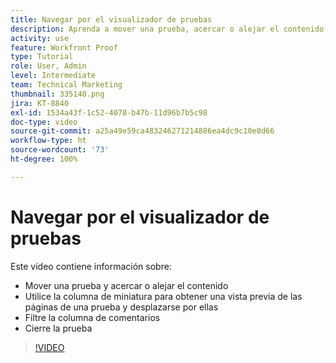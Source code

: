 ```yaml
---
title: Navegar por el visualizador de pruebas
description: Aprenda a mover una prueba, acercar o alejar el contenido, usar la columna de miniaturas, filtrar comentarios de prueba y mucho más en el visualizador de pruebas de  [!DNL  Workfront] .
activity: use
feature: Workfront Proof
type: Tutorial
role: User, Admin
level: Intermediate
team: Technical Marketing
thumbnail: 335140.png
jira: KT-8840
exl-id: 1534a43f-1c52-4078-b47b-11d96b7b5c98
doc-type: video
source-git-commit: a25a49e59ca483246271214886ea4dc9c10e8d66
workflow-type: ht
source-wordcount: '73'
ht-degree: 100%

---
```


# Navegar por el visualizador de pruebas

Este vídeo contiene información sobre:

* Mover una prueba y acercar o alejar el contenido
* Utilice la columna de miniatura para obtener una vista previa de las páginas de una prueba y desplazarse por ellas
* Filtre la columna de comentarios
* Cierre la prueba

>[!VIDEO](https://video.tv.adobe.com/v/335140/?quality=12&learn=on)

<!-- 
## Learn more
* Review a static proof
* Search within a proof
* Compare proofs
* Configure proofing viewer settings
* View the [!DNL Workfront] object associated with a proof
* Share a proof from the proofing viewer
* Print a proof summary within [!DNL Workfront]
-->
